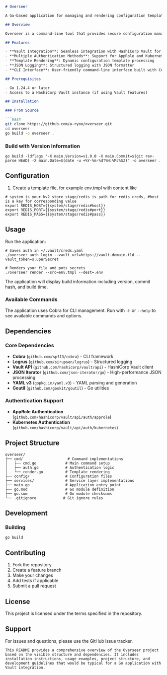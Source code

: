 ```markdown
# Overseer

A Go-based application for managing and rendering configuration templates with HashiCorp Vault integration.

## Overview

Overseer is a command-line tool that provides secure configuration management capabilities by integrating with HashiCorp Vault. It supports authentication, template rendering, and configuration processing.

## Features

- **Vault Integration**: Seamless integration with HashiCorp Vault for secure secret management
- **Multiple Authentication Methods**: Support for AppRole and Kubernetes authentication
- **Template Rendering**: Dynamic configuration template processing
- **JSON Logging**: Structured logging with JSON formatter
- **CLI Interface**: User-friendly command-line interface built with Cobra

## Prerequisites

- Go 1.24.4 or later
- Access to a HashiCorp Vault instance (if using Vault features)

## Installation

### From Source

```bash
git clone https://github.com/a-ryoo/overseer.git
cd overseer
go build -o overseer .
```

### Build with Version Information

```shell script
go build -ldflags "-X main.Version=v1.0.0 -X main.Commit=$(git rev-parse HEAD) -X main.Date=$(date -u +%Y-%m-%dT%H:%M:%SZ)" -o overseer .
```

## Configuration

1. Create a template file, for example env.tmpl with content like

```shell
# system is your kv2 store stage/redis is path for redis creds, #host is a key for corresponding value
export REDIS_HOST={{system/stage/redis#host}}
export REDIS_PORT={{system/stage/redis#port}}
export REDIS_PASS={{system/stage/redis#pass}}
```

## Usage

Run the application:

```shell script
# Saves auth in ~/.vault/creds.yaml
./overseer auth login --vault_url=https://vault.domain.tld --vault_token=s.uperSecret

# Renders your file and puts secrets
./overseer render --src=env.tmpl --dest=.env
```


The application will display build information including version, commit hash, and build time.

### Available Commands

The application uses Cobra for CLI management. Run with `-h` or `--help` to see available commands and options.

## Dependencies

### Core Dependencies
- **Cobra** (`github.com/spf13/cobra`) - CLI framework
- **Logrus** (`github.com/sirupsen/logrus`) - Structured logging
- **Vault API** (`github.com/hashicorp/vault/api`) - HashiCorp Vault client
- **JSON Iterator** (`github.com/json-iterator/go`) - High-performance JSON processing
- **YAML v3** (`gopkg.in/yaml.v3`) - YAML parsing and generation
- **Goutil** (`github.com/gookit/goutil`) - Go utilities

### Authentication Support
- **AppRole Authentication** (`github.com/hashicorp/vault/api/auth/approle`)
- **Kubernetes Authentication** (`github.com/hashicorp/vault/api/auth/kubernetes`)

## Project Structure

```
overseer/
├── cmd/                    # Command implementations
│   ├── cmd.go             # Main command setup
│   ├── auth.go            # Authentication logic
│   └── render.go          # Template rendering
├── config/                # Configuration files
├── services/              # Service layer implementations
├── main.go                # Application entry point
├── go.mod                 # Go module definition
├── go.sum                 # Go module checksums
└── .gitignore            # Git ignore rules
```


## Development

### Building

```shell script
go build
```

## Contributing

1. Fork the repository
2. Create a feature branch
3. Make your changes
4. Add tests if applicable
5. Submit a pull request

## License

This project is licensed under the terms specified in the repository.

## Support

For issues and questions, please use the GitHub issue tracker.
```
This README provides a comprehensive overview of the Overseer project based on the visible structure and dependencies. It includes installation instructions, usage examples, project structure, and development guidelines that would be typical for a Go application with Vault integration.
```
